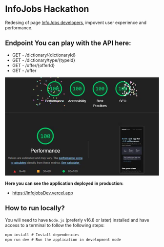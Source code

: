 # InfoJobs Hackathon

Redesing of page [InfoJobs developers](https://developer.infojobs.net/), impovent user experience and performance.

## Endpoint You can play with the API here:
- GET - /dictionary/{dictionaryId}
- GET - /dictionary/type/{typeId}
- GET - /offer/{offerId}
- GET - /offer

![Alt text](/public/perf.webp)

**Here you can see the application deployed in production:**

- https://infojobsDev.vercel.app

## How to run locally?

You will need to have `Node.js` (preferly v16.8 or later) installed and have access to a terminal to follow
the following steps:

```
npm install # Install dependencies
npm run dev # Run the application in development mode
```
